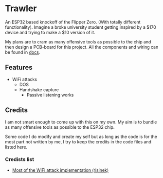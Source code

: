 # Trawler

An ESP32 based knockoff of the Flipper Zero. (With totally different
functionality). Imagine a broke university student getting inspired by a $170
device and trying to make a $10 version of it.

My plans are to cram as many offensive tools as possible to the chip and then
design a PCB-board for this project. All the components and wiring can be found
in [docs](./docs/COMPONENTS_WIRING.md).

## Features

- WiFi attacks
  - DOS
  - Handshake capture
    - Passive listening works

## Credits

I am not smart enough to come up with this on my own. My aim is to bundle as
many offensive tools as possible to the ESP32 chip.

Some code I do modify and create my self but as long as the code is for the most
part not written by me, I try to keep the credits in the code files and listed
here.

### Credists list

- [Most of the WiFi attack implementation (risinek)](https://github.com/risinek/esp32-wifi-penetration-tool/tree/master)
